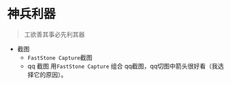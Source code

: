 # 神兵利器

> 工欲善其事必先利其器

-  截图 
    - `FastStone Capture`截图
    - qq 截图
用`FastStone Capture` 组合 qq截图，qq切图中箭头很好看（我选择它的原因）。
